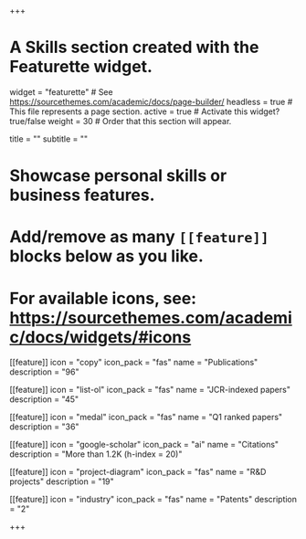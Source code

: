 +++
# A Skills section created with the Featurette widget.
widget = "featurette"  # See https://sourcethemes.com/academic/docs/page-builder/
headless = true  # This file represents a page section.
active = true  # Activate this widget? true/false
weight = 30  # Order that this section will appear.

title = ""
subtitle = ""

# Showcase personal skills or business features.
# 
# Add/remove as many `[[feature]]` blocks below as you like.
# 
# For available icons, see: https://sourcethemes.com/academic/docs/widgets/#icons


[[feature]]
  icon = "copy"
  icon_pack = "fas"
  name = "Publications"
  description = "96"  
  
[[feature]]
  icon = "list-ol"
  icon_pack = "fas"
  name = "JCR-indexed papers"
  description = "45"  
    
[[feature]]
  icon = "medal"
  icon_pack = "fas"
  name = "Q1 ranked papers"
  description = "36"
    
[[feature]]
  icon = "google-scholar"
  icon_pack = "ai"
  name = "Citations"
  description = "More than 1.2K (h-index = 20)"
  
[[feature]]
  icon = "project-diagram"
  icon_pack = "fas"
  name = "R&D projects"
  description = "19"
  
[[feature]]
  icon = "industry"
  icon_pack = "fas"
  name = "Patents"
  description = "2"
  
      
+++
